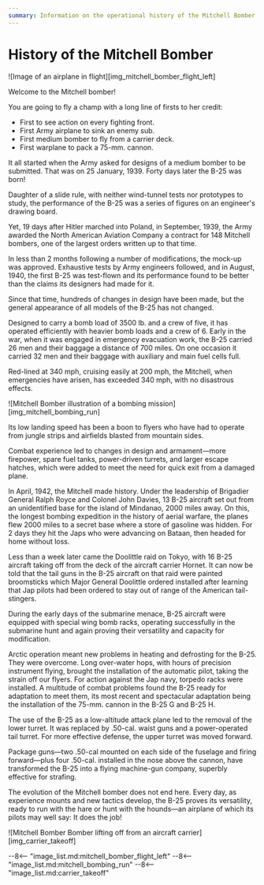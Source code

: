 ```yaml
---
summary: Information on the operational history of the Mitchell Bomber.
---
```


# History of the Mitchell Bomber

![Image of an airplane in flight][img_mitchell_bomber_flight_left]

Welcome to the Mitchell bomber!

You are going to fly a champ with a long line of firsts to her credit:

- First to see action on every fighting front.
- First Army airplane to sink an enemy sub.
- First medium bomber to fly from a carrier deck.
- First warplane to pack a 75-mm. cannon.

It all started when the Army asked for designs of a medium bomber to be submitted. That was on 25 January, 1939. Forty days later the B-25 was born!

Daughter of a slide rule, with neither wind-tunnel tests nor prototypes to study, the performance of the B-25 was a series of figures on an engineer's drawing board.

Yet, 19 days after Hitler marched into Poland, in September, 1939, the Army awarded the North American Aviation Company a contract for 148 Mitchell bombers, one of the largest orders written up to that time.

In less than 2 months following a number of modifications, the mock-up was approved. Exhaustive tests by Army engineers followed, and in August, 1940, the first B-25 was test-flown and its performance found to be better than the claims its designers had made for it.

Since that time, hundreds of changes in design have been made, but the general appearance of all models of the B-25 has not changed.

Designed to carry a bomb load of 3500 lb. and a crew of five, it has operated efficiently with heavier bomb loads and a crew of 6. Early in the war, when it was engaged in emergency evacuation work, the B-25 carried 26 men and their baggage a distance of 700 miles. On one occasion it carried 32 men and their baggage with auxiliary and main fuel cells full.

Red-lined at 340 mph, cruising easily at 200 mph, the Mitchell, when emergencies have arisen, has exceeded 340 mph, with no disastrous effects.

![Mitchell Bomber illustration of a bombing mission][img_mitchell_bombing_run]

Its low landing speed has been a boon to flyers who have had to operate from jungle strips and airfields blasted from mountain sides.

Combat experience led to changes in design and armament—more firepower, spare fuel tanks, power-driven turrets, and larger escape hatches, which were added to meet the need for quick exit from a damaged plane.

In April, 1942, the Mitchell made history. Under the leadership of Brigadier General Ralph Royce and Colonel John Davies, 13 B-25 aircraft set out from an unidentified base for the island of Mindanao, 2000 miles away. On this, the longest bombing expedition in the history of aerial warfare, the planes flew 2000 miles to a secret base where a store of gasoline was hidden. For 2 days they hit the Japs who were advancing on Bataan, then headed for home without loss.

Less than a week later came the Doolittle raid on Tokyo, with 16 B-25 aircraft taking off from the deck of the aircraft carrier Hornet. It can now be told that the tail guns in the B-25 aircraft on that raid were painted broomsticks which Major General Doolittle ordered installed after learning that Jap pilots had been ordered to stay out of range of the American tail-stingers.

During the early days of the submarine menace, B-25 aircraft were equipped with special wing bomb racks, operating successfully in the submarine hunt and again proving their versatility and capacity for modification.

Arctic operation meant new problems in heating and defrosting for the B-25. They were overcome. Long over-water hops, with hours of precision instrument flying, brought the installation of the automatic pilot, taking the strain off our flyers. For action against the Jap navy, torpedo racks were installed. A multitude of combat problems found the B-25 ready for adaptation to meet them, its most recent and spectacular adaptation being the installation of the 75-mm. cannon in the B-25 G and B-25 H.

The use of the B-25 as a low-altitude attack plane led to the removal of the lower turret. It was replaced by .50-cal. waist guns and a power-operated tail turret. For more effective defense, the upper turret was moved forward.

Package guns—two .50-cal mounted on each side of the fuselage and firing forward—plus four .50-cal. installed in the nose above the cannon, have transformed the B-25 into a flying machine-gun company, superbly effective for strafing.

The evolution of the Mitchell bomber does not end here. Every day, as experience mounts and new tactics develop, the B-25 proves its versatility, ready to run with the hare or hunt with the hounds—an airplane of which its pilots may well say: It does the job!

![Mitchell Bomber Bomber lifting off from an aircraft carrier][img_carrier_takeoff]

<!-- links -->
--8<-- "image_list.md:mitchell_bomber_flight_left"
--8<-- "image_list.md:mitchell_bombing_run"
--8<-- "image_list.md:carrier_takeoff"